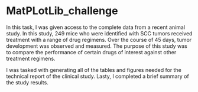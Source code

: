 # MatPLotLib_challenge

In this task, I was given access to the complete data from a  recent animal study. In this study, 249 mice who were identified with SCC tumors received treatment with a range of drug regimens. Over the course of 45 days, tumor development was observed and measured. The purpose of this study was to compare the performance of certain drugs of interest against other treatment regimens.

I was tasked with generating all of the tables and figures needed for the technical report of the clinical study. Lasty, I completed a brief summary of the study results. 

